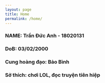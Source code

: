 ```yaml
---
layout: page
title: Home
permalink: /home/
---
```



### NAME: Trần Đức Anh - 18020131
### DoB: 03/02/2000
### Cung hoàng đạo: Bảo Bình
### Sở thích: chơi LOL, đọc truyện tiên hiệp
